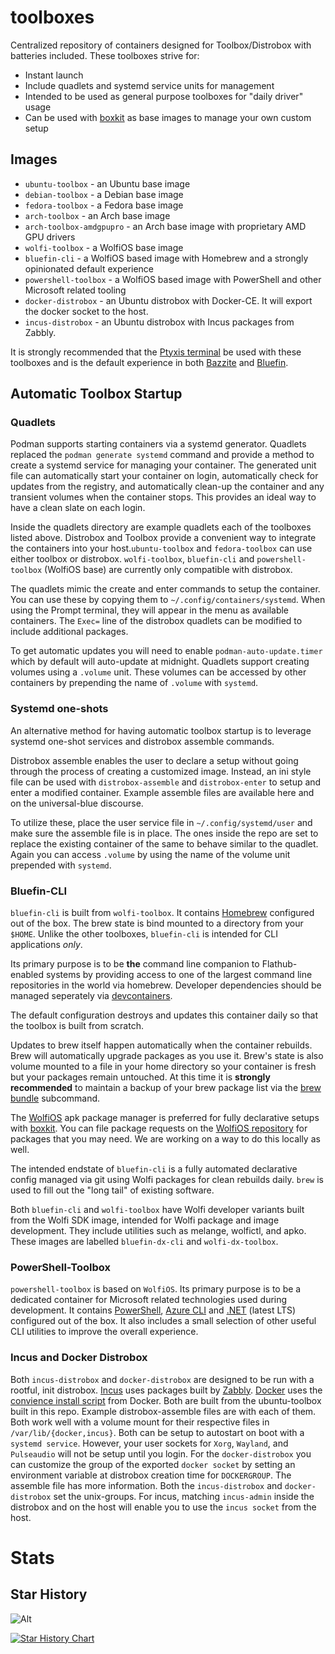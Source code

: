 # toolboxes

Centralized repository of containers designed for Toolbox/Distrobox with batteries included. These toolboxes strive for:

- Instant launch
- Include quadlets and systemd service units for management
- Intended to be used as general purpose toolboxes for "daily driver" usage
- Can be used with [boxkit](https://github.com/ublue-os/boxkit) as base images to manage your own custom setup

## Images

- `ubuntu-toolbox` - an Ubuntu base image
- `debian-toolbox` - a Debian base image
- `fedora-toolbox` - a Fedora base image
- `arch-toolbox` - an Arch base image
- `arch-toolbox-amdgpupro` - an Arch base image with proprietary AMD GPU drivers
- `wolfi-toolbox` - a WolfiOS base image
- `bluefin-cli` - a WolfiOS based image with Homebrew and a strongly opinionated default experience
- `powershell-toolbox` - a WolfiOS based image with PowerShell and other Microsoft related tooling
- `docker-distrobox` - an Ubuntu distrobox with Docker-CE. It will export the docker socket to the host.
- `incus-distrobox` - an Ubuntu distrobox with Incus packages from Zabbly.

It is strongly recommended that the [Ptyxis terminal](https://gitlab.gnome.org/chergert/ptyxis) be used with these toolboxes and is the default experience in both [Bazzite](https://bazzite.gg) and [Bluefin](https://projectbluefin.io).

## Automatic Toolbox Startup

### Quadlets

Podman supports starting containers via a systemd generator. Quadlets replaced the `podman generate systemd` command and provide a method to create a systemd service for managing your container. The generated unit file can automatically start your container on login, automatically check for updates from the registry, and automatically clean-up the container and any transient volumes when the container stops. This provides an ideal way to have a clean slate on each login.

Inside the quadlets directory are example quadlets each of the toolboxes listed above. Distrobox and Toolbox provide a convenient way to integrate the containers into your host.`ubuntu-toolbox` and `fedora-toolbox` can use either toolbox or distrobox. `wolfi-toolbox`, `bluefin-cli` and `powershell-toolbox` (WolfiOS base) are currently only compatible with distrobox.

The quadlets mimic the create and enter commands to setup the container. You can use these by copying them to `~/.config/containers/systemd`. When using the Prompt terminal, they will appear in the menu as available containers. The `Exec=` line of the distrobox quadlets can be modified to include additional packages.

To get automatic updates you will need to enable `podman-auto-update.timer` which by default will auto-update at midnight. Quadlets support creating volumes using a `.volume` unit. These volumes can be accessed by other containers by prepending the name of `.volume` with `systemd`.

### Systemd one-shots

An alternative method for having automatic toolbox startup is to leverage systemd one-shot services and distrobox assemble commands.

Distrobox assemble enables the user to declare a setup without going through the process of creating a customized image. Instead, an ini style file can be used with `distrobox-assemble` and `distrobox-enter` to setup and enter a modified container. Example assemble files are available here and on the universal-blue discourse.

To utilize these, place the user service file in `~/.config/systemd/user` and make sure the assemble file is in place. The ones inside the repo are set to replace the existing container of the same to behave similar to the quadlet. Again you can access `.volume` by using the name of the volume unit prepended with `systemd`.

### Bluefin-CLI

`bluefin-cli` is built from `wolfi-toolbox`. It contains [Homebrew](https://brew.sh/) configured out of the box. The brew state is bind mounted to a directory from your `$HOME`. Unlike the other toolboxes, `bluefin-cli` is intended for CLI applications _only_.

Its primary purpose is to be **the** command line companion to Flathub-enabled systems by providing access to one of the largest command line repositories in the world via homebrew. Developer dependencies should be managed seperately via [devcontainers](https://github.com/devcontainers).

The default configuration destroys and updates this container daily so that the toolbox is built from scratch.

Updates to brew itself happen automatically when the container rebuilds. Brew will automatically upgrade packages as you use it. Brew's state is also volume mounted to a file in your home directory so your container is fresh but your packages remain untouched. At this time it is **strongly recommended** to maintain a backup of your brew package list via the [brew bundle](https://docs.brew.sh/Manpage#bundle-subcommand) subcommand.

The [WolfiOS](https://edu.chainguard.dev/open-source/wolfi/overview/) apk package manager is preferred for fully declarative setups with [boxkit](https://github.com/ublue-os/boxkit). You can file package requests on the [WolfiOS repository](https://github.com/wolfi-dev/) for packages that you may need. We are working on a way to do this locally as well.

The intended endstate of `bluefin-cli` is a fully automated declarative config managed via git using Wolfi packages for clean rebuilds daily. `brew` is used to fill out the "long tail" of existing software.

Both `bluefin-cli` and `wolfi-toolbox` have Wolfi developer variants built from the Wolfi SDK image, intended for Wolfi package and image development. They include utilities such as melange, wolfictl, and apko. These images are labelled `bluefin-dx-cli` and `wolfi-dx-toolbox`.

### PowerShell-Toolbox

`powershell-toolbox` is based on `WolfiOS`. Its primary purpose is to be a dedicated container for Microsoft related technologies used during development. It contains [PowerShell](https://github.com/PowerShell/PowerShell), [Azure CLI](https://github.com/Azure/azure-cli) and [.NET](https://github.com/dotnet/core) (latest LTS) configured out of the box. It also includes a small selection of other useful CLI utilities to improve the overall experience.

### Incus and Docker Distrobox

Both `incus-distrobox` and `docker-distrobox` are designed to be run with a rootful, init distrobox. [Incus](https://linuxcontainers.org/incus/) uses packages built by [Zabbly](https://github.com/zabbly/incus). [Docker](https://www.docker.com/) uses the [convience install script](https://docs.docker.com/engine/install/ubuntu/#install-using-the-convenience-script) from Docker. Both are built from the ubuntu-toolbox built in this repo. Example distrobox-assemble files are with each of them. Both work well with a volume mount for their respective files in `/var/lib/{docker,incus}`. Both can be setup to autostart on boot with a `systemd service`. However, your user sockets for `Xorg`, `Wayland`, and `Pulseaudio` will not be setup until you login. For the `docker-distrobox` you can customize the group of the exported `docker socket` by setting an environment variable at distrobox creation time for `DOCKERGROUP`. The assemble file has more information. Both the `incus-distrobox` and `docker-distrobox` set the unix-groups. For incus, matching `incus-admin` inside the distrobox and on the host will enable you to use the `incus socket` from the host.

# Stats

## Star History

![Alt](https://repobeats.axiom.co/api/embed/7c5f037d792c6deb1946e5bc040f64a0fc8abeab.svg "Repobeats analytics image")

<a href="https://star-history.com/#ublue-os/toolboxes&Date">
  <picture>
    <source media="(prefers-color-scheme: dark)" srcset="https://api.star-history.com/svg?repos=ublue-os/toolboxes&type=Date&theme=dark" />
    <source media="(prefers-color-scheme: light)" srcset="https://api.star-history.com/svg?repos=ublue-os/toolboxes&type=Date" />
    <img alt="Star History Chart" src="https://api.star-history.com/svg?repos=ublue-os/toolboxes&type=Date" />
  </picture>
</a>
